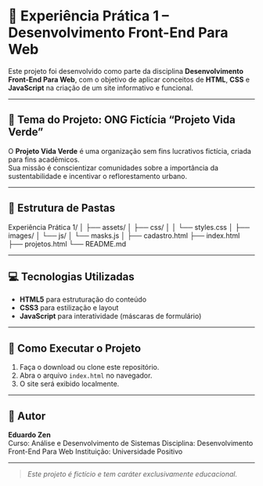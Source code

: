 # 🌿 Experiência Prática 1 – Desenvolvimento Front-End Para Web

Este projeto foi desenvolvido como parte da disciplina **Desenvolvimento Front-End Para Web**, com o objetivo de aplicar conceitos de **HTML**, **CSS** e **JavaScript** na criação de um site informativo e funcional.

---

## 🏢 Tema do Projeto: ONG Fictícia “Projeto Vida Verde”

O **Projeto Vida Verde** é uma organização sem fins lucrativos fictícia, criada para fins acadêmicos.  
Sua missão é conscientizar comunidades sobre a importância da sustentabilidade e incentivar o reflorestamento urbano.

---

## 🧩 Estrutura de Pastas

Experiência Prática 1/
│
├── assets/
│ ├── css/
│ │ └── styles.css
│ ├── images/
│ └── js/
│ └── masks.js
│
├── cadastro.html
├── index.html
├── projetos.html
└── README.md

---

## 💻 Tecnologias Utilizadas

- **HTML5** para estruturação do conteúdo  
- **CSS3** para estilização e layout  
- **JavaScript** para interatividade (máscaras de formulário)

---

## 🚀 Como Executar o Projeto

1. Faça o download ou clone este repositório.
2. Abra o arquivo `index.html` no navegador.
3. O site será exibido localmente.

---

## 🧠 Autor

**Eduardo Zen**  
Curso: Análise e Desenvolvimento de Sistemas
Disciplina: Desenvolvimento Front-End Para Web
Instituição: Universidade Positivo

---

> *Este projeto é fictício e tem caráter exclusivamente educacional.*
